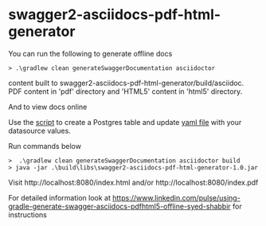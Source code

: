 # swagger2-asciidocs-pdf-html-generator

You can run the following to generate offline docs

```
> .\gradlew clean generateSwaggerDocumentation asciidoctor
```

content built to swagger2-asciidocs-pdf-html-generator/build/asciidoc. PDF content in 'pdf' directory and 'HTML5' content in 'html5' directory.

And to view docs online

Use the [script](scripts/create-mapping-table.sql) to create a Postgres table and update [yaml file](src/main/resources/application.yml) with your datasource values.

Run commands below

```
>  .\gradlew clean generateSwaggerDocumentation asciidoctor build
> java -jar .\build\libs\swagger2-asciidocs-pdf-html-generator-1.0.jar
```
Visit http://localhost:8080/index.html and/or http://localhost:8080/index.pdf

For detailed information look at https://www.linkedin.com/pulse/using-gradle-generate-swagger-asciidocs-pdfhtml5-offline-syed-shabbir for instructions
